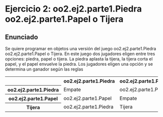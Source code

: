 # Ejercicio 2: oo2.ej2.parte1.Piedra oo2.ej2.parte1.Papel o Tijera
## Enunciado
Se quiere programar en objetos una versión del juego oo2.ej2.parte1.Piedra oo2.ej2.parte1.Papel o Tijera. En este juego dos jugadores eligen entre tres opciones: piedra, papel o tijera. La piedra aplasta la tijera, la tijera corta el papel, y el papel envuelve la piedra. Los jugadores eligen una opción y se determina un ganador según las reglas
<table align="center">
<tr>
    <th></th>
    <th>oo2.ej2.parte1.Piedra</th>
    <th>oo2.ej2.parte1.Papel</th>
    <th>Tijera</th>
</tr>
<tr>
    <th>oo2.ej2.parte1.Piedra</th>
    <td>Empate</td>
    <td>oo2.ej2.parte1.Papel</td>
    <td>oo2.ej2.parte1.Piedra</td>
</tr>
<tr>
    <th>oo2.ej2.parte1.Papel</th>
    <td>oo2.ej2.parte1.Papel</td>
    <td>Empate</td>
    <td>Tijera</td>
</tr>
<tr>
    <th>Tijera</th>
    <td>oo2.ej2.parte1.Piedra</td>
    <td>Tijera</td>
    <td>Empate</td>
</tr>
</table>
